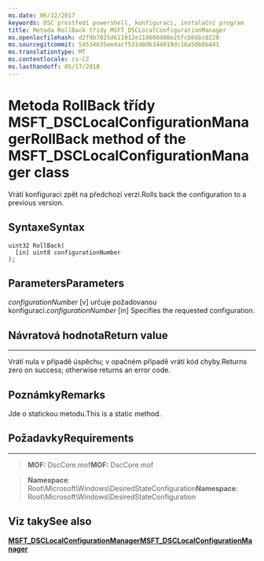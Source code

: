 ```yaml
---
ms.date: 06/12/2017
keywords: DSC prostředí powershell, konfiguraci, instalační program
title: Metoda RollBack třídy MSFT_DSCLocalConfigurationManager
ms.openlocfilehash: d2f9b7025d611912e119800408e25fcb66bc0228
ms.sourcegitcommit: 54534635eedacf531d8d6344019dc16a50b8b441
ms.translationtype: MT
ms.contentlocale: cs-CZ
ms.lasthandoff: 05/17/2018
---
```

# <a name="rollback-method-of-the-msftdsclocalconfigurationmanager-class"></a><span data-ttu-id="10e6f-103">Metoda RollBack třídy MSFT_DSCLocalConfigurationManager</span><span class="sxs-lookup"><span data-stu-id="10e6f-103">RollBack method of the MSFT_DSCLocalConfigurationManager class</span></span>

<span data-ttu-id="10e6f-104">Vrátí konfiguraci zpět na předchozí verzi.</span><span class="sxs-lookup"><span data-stu-id="10e6f-104">Rolls back the configuration to a previous version.</span></span>

<a name="syntax"></a><span data-ttu-id="10e6f-105">Syntaxe</span><span class="sxs-lookup"><span data-stu-id="10e6f-105">Syntax</span></span>
------

```mof
uint32 RollBack(
  [in] uint8 configurationNumber
);
```

<a name="parameters"></a><span data-ttu-id="10e6f-106">Parameters</span><span class="sxs-lookup"><span data-stu-id="10e6f-106">Parameters</span></span>
----------

<span data-ttu-id="10e6f-107">*configurationNumber* \[v\] určuje požadovanou konfiguraci.</span><span class="sxs-lookup"><span data-stu-id="10e6f-107">*configurationNumber* \[in\] Specifies the requested configuration.</span></span>

## <a name="return-value"></a><span data-ttu-id="10e6f-108">Návratová hodnota</span><span class="sxs-lookup"><span data-stu-id="10e6f-108">Return value</span></span>
------------

<span data-ttu-id="10e6f-109">Vrátí nula v případě úspěchu; v opačném případě vrátí kód chyby.</span><span class="sxs-lookup"><span data-stu-id="10e6f-109">Returns zero on success; otherwise returns an error code.</span></span>

## <a name="remarks"></a><span data-ttu-id="10e6f-110">Poznámky</span><span class="sxs-lookup"><span data-stu-id="10e6f-110">Remarks</span></span>

<span data-ttu-id="10e6f-111">Jde o statickou metodu.</span><span class="sxs-lookup"><span data-stu-id="10e6f-111">This is a static method.</span></span>

## <a name="requirements"></a><span data-ttu-id="10e6f-112">Požadavky</span><span class="sxs-lookup"><span data-stu-id="10e6f-112">Requirements</span></span>
------------
><span data-ttu-id="10e6f-113">**MOF:** DscCore.mof</span><span class="sxs-lookup"><span data-stu-id="10e6f-113">**MOF:** DscCore.mof</span></span>

><span data-ttu-id="10e6f-114">**Namespace**: Root\Microsoft\Windows\DesiredStateConfiguration</span><span class="sxs-lookup"><span data-stu-id="10e6f-114">**Namespace**: Root\Microsoft\Windows\DesiredStateConfiguration</span></span>


## <a name="see-also"></a><span data-ttu-id="10e6f-115">Viz taky</span><span class="sxs-lookup"><span data-stu-id="10e6f-115">See also</span></span>


[<span data-ttu-id="10e6f-116">**MSFT_DSCLocalConfigurationManager**</span><span class="sxs-lookup"><span data-stu-id="10e6f-116">**MSFT_DSCLocalConfigurationManager**</span></span>](msft-dsclocalconfigurationmanager.md)